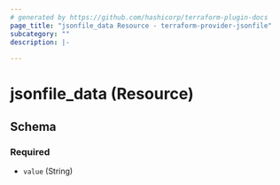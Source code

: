 ```yaml
---
# generated by https://github.com/hashicorp/terraform-plugin-docs
page_title: "jsonfile_data Resource - terraform-provider-jsonfile"
subcategory: ""
description: |-
  
---
```


# jsonfile_data (Resource)





<!-- schema generated by tfplugindocs -->
## Schema

### Required

- `value` (String)
